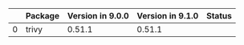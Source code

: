 <!-- markdown-link-check-disable -->

|    | Package   | Version in 9.0.0   | Version in 9.1.0   | Status   |
|---:|:----------|:-------------------|:-------------------|:---------|
|  0 | trivy     | 0.51.1             | 0.51.1             |          |